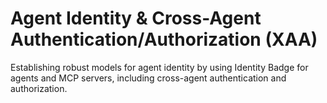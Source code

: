 # Agent Identity & Cross-Agent Authentication/Authorization (XAA)

Establishing robust models for agent identity by using Identity Badge for agents and MCP servers, including cross-agent authentication and authorization.

